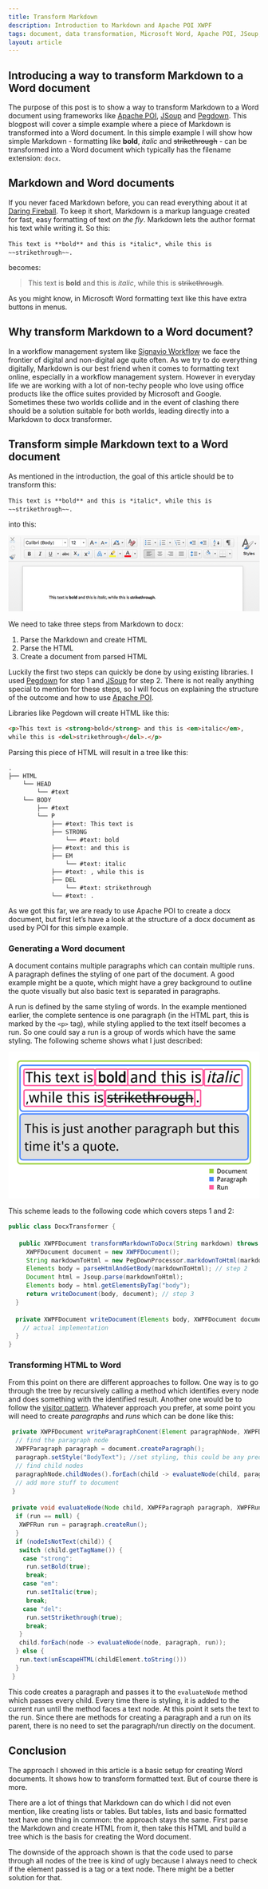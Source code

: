 ```yaml
---
title: Transform Markdown
description: Introduction to Markdown and Apache POI XWPF
tags: document, data transformation, Microsoft Word, Apache POI, JSoup, Pegdown
layout: article
---
```


## Introducing a way to transform Markdown to a Word document

The purpose of this post is to show a way to transform Markdown
to a Word document using frameworks like [Apache POI](https://poi.apache.org/document/),
[JSoup](https://jsoup.org/) and [Pegdown](https://github.com/sirthias/pegdown).
This blogpost will cover a simple example where a piece of Markdown is transformed into a Word document.
In this simple example I will show how simple Markdown - formatting like **bold**, *italic* and ~~strikethrough~~ - can be transformed into a Word document which typically has the filename extension: `docx`.

## Markdown and Word documents

If you never faced Markdown before, you can read everything about it at [Daring Fireball](https://daringfireball.net/projects/markdown/).
To keep it short, Markdown is a markup language created for fast, easy formatting of text *on the fly*.
Markdown lets the author format his text while writing it.
So this:

`
This text is **bold** and this is *italic*, while this is ~~strikethrough~~.
`

becomes:

>This text is **bold** and this is *italic*, while this is ~~strikethrough~~.

As you might know, in Microsoft Word formatting text like this have extra buttons in menus.

## Why transform Markdown to a Word document?

In a workflow management system like [Signavio Workflow](http://www.signavio.com/products/workflow/) we face the frontier of digital and non-digital age quite often.
As we try to do everything digitally, Markdown is our best friend when it comes to formatting text online, especially in a workflow management system.
However in everyday life we are working with a lot of non-techy people who love using office products like the office suites provided by Microsoft and Google.
Sometimes these two worlds collide and in the event of clashing there should be a solution suitable for both worlds, leading directly into a Markdown to docx transformer.

## Transform simple Markdown text to a Word document

As mentioned in the introduction, the goal of this article should be to transform this:

`
This text is **bold** and this is *italic*, while this is ~~strikethrough~~.
`

into this:

![docx simple text](../2017/word-basic-text-formats.png)

We need to take three steps from Markdown to docx:

1. Parse the Markdown and create HTML
2. Parse the HTML
3. Create a document from parsed HTML

Luckily the first two steps can quickly be done by using existing libraries.
I used [Pegdown](https://github.com/sirthias/pegdown) for step 1 and [JSoup](https://jsoup.org/) for step 2.
There is not really anything special to mention for these steps, so I will focus on explaining the structure of the outcome and how to use [Apache POI](https://poi.apache.org/document/).

Libraries like Pegdown will create HTML like this:

```html
<p>This text is <strong>bold</strong> and this is <em>italic</em>,
while this is <del>strikethrough</del>.</p>
```

Parsing this piece of HTML will result in a tree like this:
```
.
├── HTML
    └── HEAD
        └── #text
    └── BODY
        ├── #text
        └── P
            ├── #text: This text is
            ├── STRONG 
                └── #text: bold
            ├── #text: and this is 
            ├── EM
                └── #text: italic
            ├── #text: , while this is 
            ├── DEL 
                └── #text: strikethrough
            └── #text: .
```
As we got this far, we are ready to use Apache POI to create a docx document, but first let’s have a look at the structure of a docx document as used by POI for this simple example.

### Generating a Word document
A document contains multiple paragraphs which can contain multiple runs. A paragraph defines the styling of one part of the document.
A good example might be a quote, which might have a grey background to outline the quote visually but also basic text is separated in paragraphs.

A run is defined by the same styling of words.
In the example mentioned earlier, the complete sentence is one paragraph (in the HTML part, this is marked by the `<p>` tag), while styling applied to the text itself becomes a run.
So one could say a run is a group of words which have the same styling.
The following scheme shows what I just described:

![docx scheme](../2017/document-scheme-with-legend.png)

This scheme leads to the following code which covers steps 1 and 2:

```java
public class DocxTransformer {

   public XWPFDocument transformMarkdownToDocx(String markdown) throws DocumentException {
     XWPFDocument document = new XWPFDocument();
     String markdownToHtml = new PegDownProcessor.markdownToHtml(markdown); // step 1
     Elements body = parseHtmlAndGetBody(markdownToHtml); // step 2
     Document html = Jsoup.parse(markdownToHtml);
     Elements body = html.getElementsByTag("body");
     return writeDocument(body, document); // step 3
  }

  private XWPFDocument writeDocument(Elements body, XWPFDocument document) {
    // actual implementation
  }
}
```

### Transforming HTML to Word

From this point on there are different approaches to follow.
One way is to go through the tree by recursively calling a method which identifies every node and does something with the identified result.
Another one would be to follow the [visitor pattern](https://en.wikipedia.org/wiki/Visitor_pattern).
Whatever approach you prefer, at some point you will need to create _paragraphs_ and _runs_ which can be done like this:

```java
 private XWPFDocument writeParagraphConent(Element paragraphNode, XWPFDocument document) {
  // find the paragraph node
  XWPFParagraph paragraph = document.createParagraph();
  paragraph.setStyle("BodyText"); //set styling, this could be any predefined style
  // find child nodes
  paragraphNode.childNodes().forEach(child -> evaluateNode(child, paragraph, null));
  // add more stuff to document
 }

 private void evaluateNode(Node child, XWPFParagraph paragraph, XWPFRun run) {
  if (run == null) {
   XWPFRun run = paragraph.createRun();
  }
  if (nodeIsNotText(child)) {
   switch (child.getTagName()) {
    case "strong":
     run.setBold(true);
     break;
    case "em":
     run.setItalic(true);
     break;
    case "del":
     run.setStrikethrough(true);
     break;
   }
   child.forEach(node -> evaluateNode(node, paragraph, run));
  } else {
   run.text(unEscapeHTML(childElement.toString()))
  }
 }
```

This code creates a paragraph and passes it to the `evaluateNode` method which passes every child.
Every time there is styling, it is added to the current run until the method faces a text node.
At this point it sets the text to the run.
Since there are methods for creating a paragraph and a run on its parent, there is no need to set the paragraph/run directly on the document.

## Conclusion

The approach I showed in this article is a basic setup for creating Word documents.
It shows how to transform formatted text.
But of course there is more.

There are a lot of things that Markdown can do which I did not even mention, like creating lists or tables.
But tables, lists and basic formatted text have one thing in common: the approach stays the same.
First parse the Markdown and create HTML from it, then take this HTML and build a tree which is the basis for creating the Word document.

The downside of the approach shown is that the code used to parse through all nodes of the tree is kind of ugly because I always need to check if the element passed is a tag or a text node.
There might be a better solution for that.
